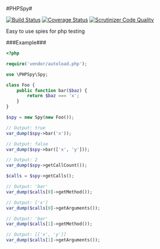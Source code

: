 #PHPSpy#

[![Build Status](https://travis-ci.org/rullzer/PHPSpy.svg?branch=master)](https://travis-ci.org/rullzer/PHPSpy)
[![Coverage Status](https://coveralls.io/repos/rullzer/PHPSpy/badge.svg?branch=master&service=github)](https://coveralls.io/github/rullzer/PHPSpy?branch=master)
[![Scrutinizer Code Quality](https://scrutinizer-ci.com/g/rullzer/PHPSpy/badges/quality-score.png?b=master)](https://scrutinizer-ci.com/g/rullzer/PHPSpy/?branch=master)

Easy to use spies for php testing

###Example###
```php
<?php

require('vendor/autoload.php');

use \PHPSpy\Spy;

class Foo {
    public function bar($baz) {
        return $baz === 'x';
    }  
}

$spy = new Spy(new Foo());

// Output: true
var_dump($spy->bar('x'));

// Output: false
var_dump($spy->bar(['x', 'y']));

// Output: 2
var_dump($spy->getCallCount());

$calls = $spy->getCalls();

// Output: 'bar'
var_dump($calls[0]->getMethod());

// Output: ['x']
var_dump($calls[0]->getArguments());

// Output: 'bar'
var_dump($calls[1]->getMethod());

// Output: [['x', 'y']]
var_dump($calls[1]->getArguments());
```
